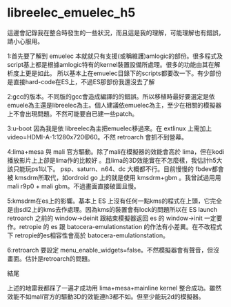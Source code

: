 # libreelec_emuelec_h5

這邊會記錄我在整合時發生的一些狀況，而且這是我的理解，可能理解也有錯誤，請小心服用。</P>

1:首先要了解到 emuelec 本就就只有支援(或稱維護)amlogic的部份。很多程式及script基上都是根據amlogic特有的kernel裝置設備所處理。很多的功能由其在解析度上更是如此。
所以基本上在emuelec目錄下的scripts都要改一下。有少部份是直接hard-code在ES上，不過ES那部份我還沒去了解</P>
2:gcc的版本。不同版的gcc會造成編譯的的錯誤。所以移植時最好要選定是依emuele為主還是libreelec為主。個人建議依emuelec為主，至少在相關的模擬器上不會出現問題。不然可能要自已建一些patch。</P>
3:u-boot 因為我是依 libreelec為主把emuelec移過來。在 extlinux 上需加上 video=HDMI-A-1:1280x720@60。不然 retroarch 會抓不到營幕。</P>
4:lima+mesa 與 mali 官方驅動。除了mali在模擬器的效能會高於 lima，但在kodi播放影片上上卻是lima作的比較好 。且lima的3D效能實在不怎麼樣，我估計h5大該只能玩ps1以下。
psp、saturn、n64、dc 大概都不行。目前慢慢的 fbdev都會被 kmsdrm所取代，如ordroid go 上的就是使用 kmsdrm+gbm 。我曾試過用用 mali r9p0 + mali gbm。不過畫面直接破圖且慢。</P>
5:kmsdrm在es上的影響。基本上 ES 上沒有任何一點kms的程式在上頭，它完全是由sdl2上的kms去作處理。因為kms的裝置會有lock的問題所以在 ES launch retroarch 之前的 window->deinit 
跟結束模擬器返回 es 的 window->init 一定要作。retropie 的 es 跟 batocera-emulationstation 的作法有小差異。在不改程式下 retropie的es相容性會高於 batocera-emulationstation。</P>
6:retroarch 要設定 menu_enable_widgets=false。不然模擬器會有聲音，但沒畫面。估計是retroarch的問題。

結尾</P>
上述的地雷我都踩了一遍才成功用 lima+mesa+mainline kernel 整合成功。雖然效能不如mali官方的驅動3D的效能連h3都不如。但至少能玩2d的模擬器。


